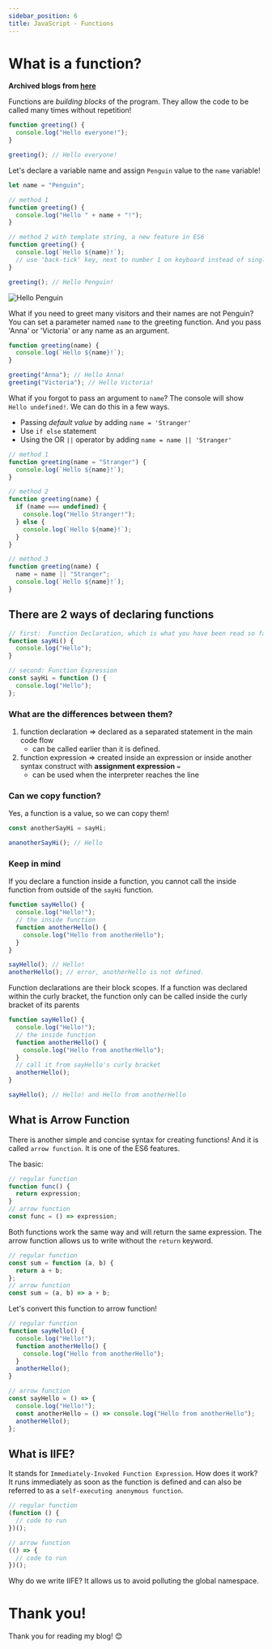 ```yaml
---
sidebar_position: 6
title: JavaScript - Functions
---
```


# What is a function?

**Archived blogs from [here](https://victoriacheng15.hashnode.dev/javascript-functions)**

Functions are _building blocks_ of the program. They allow the code to be called many times without repetition!

```js
function greeting() {
  console.log("Hello everyone!");
}

greeting(); // Hello everyone!
```

Let's declare a variable name and assign `Penguin` value to the `name` variable!

```js
let name = "Penguin";

// method 1
function greeting() {
  console.log("Hello " + name + "!");
}

// method 2 with template string, a new feature in ES6
function greeting() {
  console.log(`Hello ${name}!`);
  // use 'back-tick' key, next to number 1 on keyboard instead of single or double quotes
}

greeting(); // Hello Penguin!
```

![Hello Penguin](https://images6.fanpop.com/image/photos/37800000/-Hello-penguins-of-madagascar-37800672-500-500.gif)

What if you need to greet many visitors and their names are not Penguin? You can set a parameter named `name` to the greeting function. And you pass 'Anna' or 'Victoria' or any name as an argument.

```js
function greeting(name) {
  console.log(`Hello ${name}!`);
}

greeting("Anna"); // Hello Anna!
greeting("Victoria"); // Hello Victoria!
```

What if you forgot to pass an argument to `name`? The console will show `Hello undefined!`. We can do this in a few ways.

- Passing _default value_ by adding `name = 'Stranger'`
- Use `if else` statement
- Using the OR `||` operator by adding `name = name || 'Stranger'`

```js
// method 1
function greeting(name = "Stranger") {
  console.log(`Hello ${name}!`);
}

// method 2
function greeting(name) {
  if (name === undefined) {
    console.log("Hello Stranger!");
  } else {
    console.log(`Hello ${name}!`);
  }
}

// method 3
function greeting(name) {
  name = name || "Stranger";
  console.log(`Hello ${name}!`);
}
```

## There are 2 ways of declaring functions

```js
// first:  Function Declaration, which is what you have been read so far
function sayHi() {
  console.log("Hello");
}

// second: Function Expression
const sayHi = function () {
  console.log("Hello");
};
```

### What are the differences between them?

1. function declaration => declared as a separated statement in the main code flow
   - can be called earlier than it is defined.
2. function expression => created inside an expression or inside another syntax construct with **assignment expression** `=`
   - can be used when the interpreter reaches the line

### Can we copy function?

Yes, a function is a value, so we can copy them!

```js
const anotherSayHi = sayHi;

ananotherSayHi(); // Hello
```

### Keep in mind

If you declare a function inside a function, you cannot call the inside function from outside of the `sayHi` function.

```js
function sayHello() {
  console.log("Hello!");
  // the inside function
  function anotherHello() {
    console.log("Hello from anotherHello");
  }
}

sayHello(); // Hello!
anotherHello(); // error, anotherHello is not defined.
```

Function declarations are their block scopes. If a function was declared within the curly bracket, the function only can be called inside the curly bracket of its parents

```js
function sayHello() {
  console.log("Hello!");
  // the inside function
  function anotherHello() {
    console.log("Hello from anotherHello");
  }
  // call it from sayHello's curly bracket
  anotherHello();
}

sayHello(); // Hello! and Hello from anotherHello
```

## What is Arrow Function

There is another simple and concise syntax for creating functions! And it is called `arrow function`. It is one of the ES6 features.

The basic:

```js
// regular function
function func() {
  return expression;
}
// arrow function
const func = () => expression;
```

Both functions work the same way and will return the same expression. The arrow function allows us to write without the `return` keyword.

```js
// regular function
const sum = function (a, b) {
  return a + b;
};
// arrow function
const sum = (a, b) => a + b;
```

Let's convert this function to arrow function!

```js
// regular function
function sayHello() {
  console.log("Hello!");
  function anotherHello() {
    console.log("Hello from anotherHello");
  }
  anotherHello();
}

// arrow function
const sayHello = () => {
  console.log("Hello!");
  const anotherHello = () => console.log("Hello from anotherHello");
  anotherHello();
};
```

## What is IIFE?

It stands for `Immediately-Invoked Function Expression`. How does it work? It runs immediately as soon as the function is defined and can also be referred to as a `self-executing anonymous function`.

```js
// regular function
(function () {
  // code to run
})();

// arrow function
(() => {
  // code to run
})();
```

Why do we write IIFE? It allows us to avoid polluting the global namespace.

# Thank you!

Thank you for reading my blog! 😊
